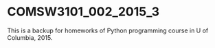# COMSW3101_002_2015_3
This is a backup for homeworks of Python programming course in U of Columbia, 2015.
